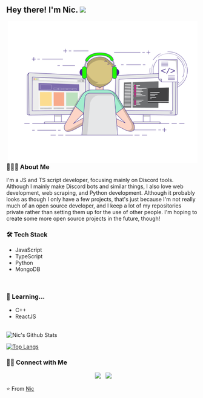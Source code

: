 <h2> Hey there! I'm Nic. <img src="https://github.com/souvikguria98/souvikguria98/blob/master/Hi.gif" width="25"></h2>
<img align="right" alt="GIF" src="https://raw.githubusercontent.com/devSouvik/devSouvik/master/gif3.gif" width="500"/>

<h3> 👨🏻‍💻 About Me </h3>

I'm a JS and TS script developer, focusing mainly on Discord tools. Although I mainly make Discord bots and similar things, I also love web development, web scraping, and Python development. Although it probably looks as though I only have a few projects, that's just because I'm not really much of an open source developer, and I keep a lot of my repositories private rather than setting them up for the use of other people. I'm hoping to create some more open source projects in the future, though!

<h3>🛠 Tech Stack</h3>

- JavaScript
- TypeScript
- Python
- MongoDB

<br>

<h3>📕 Learning...</h3>

- C++
- ReactJS

<br>

<img align="center" src="https://github-readme-stats.vercel.app/api?username=thebignic&include_all_commits=true&count_private=true&show_icons=true&line_height=20&title_color=7A7ADB&icon_color=2234AE&text_color=D3D3D3&bg_color=0,000000,130F40" alt="Nic's Github Stats">

</br>

[![Top Langs](https://github-readme-stats.vercel.app/api/top-langs/?username=thebignic&layout=compact&text_color=daf7dc&bg_color=151515)](https://github.com/devSouvik/github-readme-stats)


<h3> 🤝🏻 Connect with Me </h3>

<p align="center">
&nbsp; <a href="https://twitter.com/thebignic___" target="_blank" rel="noopener noreferrer"><img src="https://img.icons8.com/plasticine/100/000000/twitter.png" width="50" /></a>  
&nbsp; <a href="https://discord.gg/2EdW48mNBY"><img src="https://img.icons8.com/doodle/48/000000/discord-logo.png" width="50" /></a>
</p>

⭐️ From [Nic](https://github.com/thebignic)
